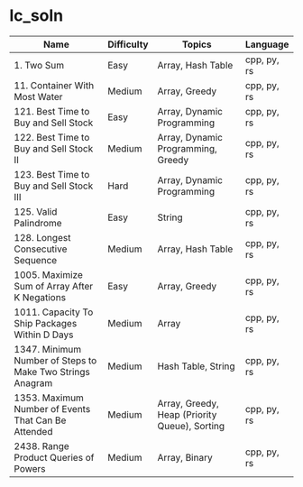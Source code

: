 # lc_soln

| Name | Difficulty | Topics | Language |
| ---- | ---------- | ------ | -------- |
| 1. Two Sum | Easy | Array, Hash Table | cpp, py, rs |
| 11. Container With Most Water | Medium | Array, Greedy | cpp, py, rs |
| 121. Best Time to Buy and Sell Stock | Easy | Array, Dynamic Programming | cpp, py, rs |
| 122. Best Time to Buy and Sell Stock II | Medium | Array, Dynamic Programming, Greedy | cpp, py, rs |
| 123. Best Time to Buy and Sell Stock III | Hard | Array, Dynamic Programming | cpp, py, rs |
| 125. Valid Palindrome | Easy | String | cpp, py, rs |
| 128. Longest Consecutive Sequence | Medium | Array, Hash Table | cpp, py, rs |
| 1005. Maximize Sum of Array After K Negations | Easy | Array, Greedy | cpp, py, rs |
| 1011. Capacity To Ship Packages Within D Days | Medium | Array | cpp, py, rs |
| 1347. Minimum Number of Steps to Make Two Strings Anagram | Medium | Hash Table, String | cpp, py, rs |
| 1353. Maximum Number of Events That Can Be Attended | Medium | Array, Greedy, Heap (Priority Queue), Sorting | cpp, py, rs |
| 2438. Range Product Queries of Powers | Medium | Array, Binary | cpp, py, rs |


